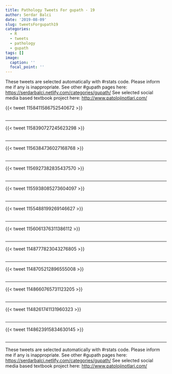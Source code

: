 ```yaml
---
title: Pathology Tweets For gupath - 19
author: Serdar Balci
date: '2019-08-09'
slug: tweetsForgupath19
categories:
  - R
  - tweets
  - pathology
  - gupath
tags: []
image:
  caption: ''
  focal_point: ''
---
```



These tweets are selected automatically with #rstats code. Please inform me if any is inappropriate.
See other #gupath pages here: https://serdarbalci.netlify.com/categories/gupath/ 
See selected social media based textbook project here: http://www.patolojinotlari.com/

{{< tweet 1158411586752540672 >}}
<br>
<br>
<hr>
{{< tweet 1158390727245623298 >}}
<br>
<br>
<hr>
{{< tweet 1156384736027168768 >}}
<br>
<br>
<hr>
{{< tweet 1156927382835437570 >}}
<br>
<br>
<hr>
{{< tweet 1155938085273604097 >}}
<br>
<br>
<hr>
{{< tweet 1155488199269146627 >}}
<br>
<br>
<hr>
{{< tweet 1156061376311386112 >}}
<br>
<br>
<hr>
{{< tweet 1148777823043276805 >}}
<br>
<br>
<hr>
{{< tweet 1148705212896555008 >}}
<br>
<br>
<hr>
{{< tweet 1148660765731123205 >}}
<br>
<br>
<hr>
{{< tweet 1148261741131960323 >}}
<br>
<br>
<hr>
{{< tweet 1148623915834630145 >}}
<br>
<br>
<hr>


These tweets are selected automatically with #rstats code. Please inform me if any is inappropriate.
See other #gupath pages here: https://serdarbalci.netlify.com/categories/gupath/ 
See selected social media based textbook project here: http://www.patolojinotlari.com/
